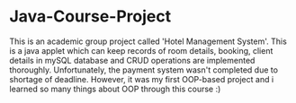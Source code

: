 # Java-Course-Project
This is an academic group project called 'Hotel Management System'. This is a java applet which can keep records of room details, booking, client details in mySQL database and CRUD operations are implemented thoroughly. Unfortunately, the payment system wasn't completed due to shortage of deadline. However, it was my first OOP-based project  and i learned so many things about OOP through this course :)   

